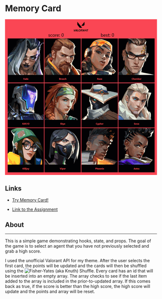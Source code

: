 # Memory Card
![](https://github.com/Appletri/Appletri/blob/main/assets/memory-card.gif)
## Links
- [Try Memory Card!](https://appletri.github.io/memory-card/)

- [Link to the Assignment]([https://www.theodinproject.com/lessons/node-path-javascript-cv-application](https://www.theodinproject.com/lessons/node-path-javascript-memory-card))

## About
<hr>
This is a simple game demonstrating hooks, state, and props. The goal of the game is to select an agent that you have not previously selected and grab a high score.

I used the unofficial Valorant API for my theme. After the user selects the first card, the points will be updated and the cards will then be shuffled using the ![Fisher-Yates (aka Knuth) Shuffle](https://en.wikipedia.org/wiki/Fisher–Yates_shuffle). Every card has an id that will be inserted into an empty array. The array checks to see if the last item added to the array is included in the prior-to-updated array. If this comes back as true, if the score is better than the high score, the high score will update and the points and array will be reset.



